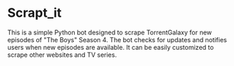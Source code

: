 # Scrapt_it
This is a simple Python bot designed to scrape TorrentGalaxy for new episodes of "The Boys" Season 4. The bot checks for updates and notifies users when new episodes are available. It can be easily customized to scrape other websites and TV series.
